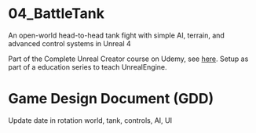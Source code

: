 # 04_BattleTank
An open-world head-to-head tank fight with simple AI, terrain, and advanced control systems in Unreal 4

Part of the Complete Unreal Creator course on Udemy, see [here](https://www.udemy.com/unrealcourse?couplonCode=GitHubSpecial).
Setup as part of a education series to teach UnrealEngine. 

# Game Design Document (GDD)
Update date in rotation world, tank, controls, AI, UI
